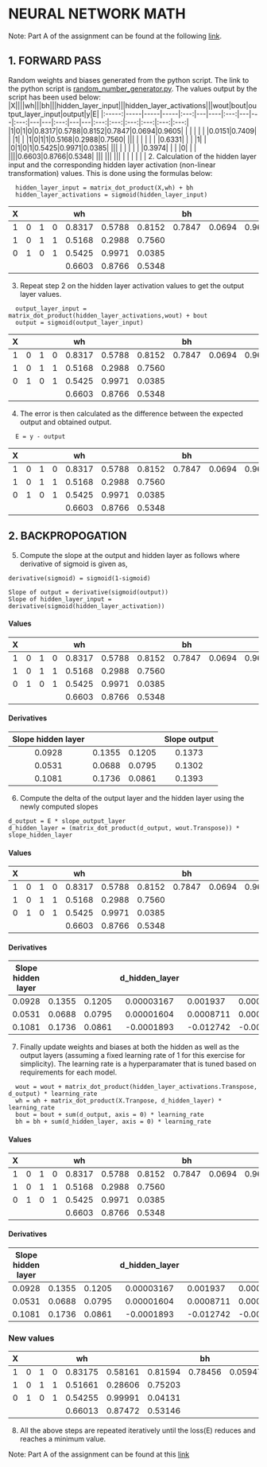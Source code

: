 # NEURAL NETWORK MATH
Note: Part A of the assignment can be found at the following [link](https://github.com/shreyasrajesh/MLBLR-EIP).
## 1. FORWARD PASS
Random weights and biases generated from the python script. The link to the python script is [random_number_generator.py](https://github.com/shreyasrajesh/MLBLR-EIP/blob/master/random_number_generator.py). The values output by the script has been used below:
|X||||wh|||bh|||hidden_layer_input|||hidden_layer_activations|||wout|bout|output_layer_input|output|y|E|
|:-----:|-----|-----|-----|:---:|---|----|:---:|---|---|:---:|---|---|:---:|---|---|:---:|:---:|:---:|:---:|:---:|:---:|
|1|0|1|0|0.8317|0.5788|0.8152|0.7847|0.0694|0.9605| | | | | | |0.0151|0.7409| | |1| |
|1|0|1|1|0.5168|0.2988|0.7560| ||| | | | | | |0.6331| | | |1| |
|0|1|0|1|0.5425|0.9971|0.0385| ||| | | | | | |0.3974| | | |0| |
| ||||0.6603|0.8766|0.5348| ||| ||| ||| | | | | | |
2. Calculation of the hidden layer input and the corresponding hidden layer activation (non-linear transformation) values. This is done using the formulas below:
```
  hidden_layer_input = matrix_dot_product(X,wh) + bh
  hidden_layer_activations = sigmoid(hidden_layer_input)
```
|X||||wh|||bh|||hidden_layer_input|||hidden_layer_activations|||wout|bout|output_layer_input|output|y|E|
|:-----:|-----|-----|-----|:---:|---|----|:---:|---|---|:---:|---|---|:---:|---|---|:---:|:---:|:---:|:---:|:---:|:---:|
|1|0|1|0|0.8317|0.5788|0.8152|0.7847|0.0694|0.9605|2.1589|1.6453|1.8142|0.8965|0.8383|0.8599|0.0151|0.7409| | |1| |
|1|0|1|1|0.5168|0.2988|0.7560| |||2.8192|2.5219|2.3490|0.9437|0.9257|0.9129|0.6331| | | |1| |
|0|1|0|1|0.5425|0.9971|0.0385| |||1.9618|1.2448|2.2513|0.8767|0.7764|0.9048|0.3974| | | |0| |
| ||||0.6603|0.8766|0.5348| ||| ||| ||| | | | | | |
3. Repeat step 2 on the hidden layer activation values to get the output layer values. 
```
  output_layer_input = matrix_dot_product(hidden_layer_activations,wout) + bout
  output = sigmoid(output_layer_input)
```
|X||||wh|||bh|||hidden_layer_input|||hidden_layer_activations|||wout|bout|output_layer_input|output|y|E|
|:-----:|-----|-----|-----|:---:|---|----|:---:|---|---|:---:|---|---|:---:|---|---|:---:|:---:|:---:|:---:|:---:|:---:|
|1|0|1|0|0.8317|0.5788|0.8152|0.7847|0.0694|0.9605|2.1589|1.6453|1.8142|0.8965|0.8383|0.8599|0.0151| 0.7409|1.6269|0.8357|1| |
|1|0|1|1|0.5168|0.2988|0.7560| |||2.8192|2.5219|2.3490|0.9437|0.9257|0.9129|0.6331| |1.7040|0.8461|1| |
|0|1|0|1|0.5425|0.9971|0.0385| |||1.9618|1.2448|2.2513|0.8767|0.7764|0.9048|0.3974| |1.6052|0.8327|0| |
| ||||0.6603|0.8766|0.5348| ||| ||| ||| | | | | | |
4. The error is then calculated as the difference between the expected output and obtained output.
```
  E = y - output
```
|X||||wh|||bh|||hidden_layer_input|||hidden_layer_activations|||wout|bout|output_layer_input|output|y|E|
|:-----:|-----|-----|-----|:---:|---|----|:---:|---|---|:---:|---|---|:---:|---|---|:---:|:---:|:---:|:---:|:---:|:---:|
|1|0|1|0|0.8317|0.5788|0.8152|0.7847|0.0694|0.9605|2.1589|1.6453|1.8142|0.8965|0.8383|0.8599|0.0151| 0.7409|1.6269|0.8357|1|0.1643|
|1|0|1|1|0.5168|0.2988|0.7560| |||2.8192|2.5219|2.3490|0.9437|0.9257|0.9129|0.6331| |1.7040|0.8461|1|0.1539|
|0|1|0|1|0.5425|0.9971|0.0385| |||1.9618|1.2448|2.2513|0.8767|0.7764|0.9048|0.3974| |1.6052|0.8327|0|-0.8327|
| ||||0.6603|0.8766|0.5348| ||| ||| ||| | | | | | |
## 2. BACKPROPOGATION
5. Compute the slope at the output and hidden layer as follows where derivative of sigmoid is given as,
```
derivative(sigmoid) = sigmoid(1-sigmoid)
```
```
Slope of output = derivative(sigmoid(output))
Slope of hidden_layer_input = derivative(sigmoid(hidden_layer_activation))
```
#### Values
|X||||wh|||bh|||hidden_layer_input|||hidden_layer_activations|||wout|bout|output_layer_input|output|y|E|
|:-----:|-----|-----|-----|:---:|---|----|:---:|---|---|:---:|---|---|:---:|---|---|:---:|:---:|:---:|:---:|:---:|:---:|
|1|0|1|0|0.8317|0.5788|0.8152|0.7847|0.0694|0.9605|2.1589|1.6453|1.8142|0.8965|0.8383|0.8599|0.0151| 0.7409|1.6269|0.8357|1|0.1643|
|1|0|1|1|0.5168|0.2988|0.7560| |||2.8192|2.5219|2.3490|0.9437|0.9257|0.9129|0.6331| |1.7040|0.8461|1|0.1539|
|0|1|0|1|0.5425|0.9971|0.0385| |||1.9618|1.2448|2.2513|0.8767|0.7764|0.9048|0.3974| |1.6052|0.8327|0|-0.8327|
| ||||0.6603|0.8766|0.5348| ||| ||| ||| | | | | | |
#### Derivatives
|Slope hidden layer|||Slope output|
|:---:|---|---|:---:|
|0.0928|0.1355|0.1205|0.1373| 
|0.0531|0.0688|0.0795|0.1302|
|0.1081|0.1736|0.0861|0.1393|

6. Compute the delta of the output layer and the hidden layer using the newly computed slopes
```
d_output = E * slope_output_layer
d_hidden_layer = (matrix_dot_product(d_output, wout.Transpose)) * slope_hidden_layer
```
#### Values
|X||||wh|||bh|||hidden_layer_input|||hidden_layer_activations|||wout|bout|output_layer_input|output|y|E|
|:-----:|-----|-----|-----|:---:|---|----|:---:|---|---|:---:|---|---|:---:|---|---|:---:|:---:|:---:|:---:|:---:|:---:|
|1|0|1|0|0.8317|0.5788|0.8152|0.7847|0.0694|0.9605|2.1589|1.6453|1.8142|0.8965|0.8383|0.8599|0.0151| 0.7409|1.6269|0.8357|1|0.1643|
|1|0|1|1|0.5168|0.2988|0.7560| |||2.8192|2.5219|2.3490|0.9437|0.9257|0.9129|0.6331| |1.7040|0.8461|1|0.1539|
|0|1|0|1|0.5425|0.9971|0.0385| |||1.9618|1.2448|2.2513|0.8767|0.7764|0.9048|0.3974| |1.6052|0.8327|0|-0.8327|
| ||||0.6603|0.8766|0.5348| ||| ||| ||| | | | | | |
#### Derivatives
|Slope hidden layer|||d_hidden_layer|||Slope output|d_output|
|:---:|---|---|:---:|---|---|:---:|:---:|
|0.0928|0.1355|0.1205|0.00003167|0.001937|0.0001082|0.1373|0.0226| 
|0.0531|0.0688|0.0795|0.00001604|0.0008711|0.0006319|0.1302|0.0200| 
|0.1081|0.1736|0.0861|-0.0001893|-0.012742|-0.003969|0.1393|-0.1160|

7. Finally update weights and biases at both the hidden as well as the output layers (assuming a fixed learning rate of 1 for this exercise for simplicity). The learning rate is a hyperparamater that is tuned based on requirements for each model. 
```
  wout = wout + matrix_dot_product(hidden_layer_activations.Transpose, d_output) * learning_rate
  wh = wh + matrix_dot_product(X.Tranpose, d_hidden_layer) * learning_rate
  bout = bout + sum(d_output, axis = 0) * learning_rate
  bh = bh + sum(d_hidden_layer, axis = 0) * learning_rate
  ```
#### Values
|X||||wh|||bh|||hidden_layer_input|||hidden_layer_activations|||wout|bout|output_layer_input|output|y|E|
|:-----:|-----|-----|-----|:---:|---|----|:---:|---|---|:---:|---|---|:---:|---|---|:---:|:---:|:---:|:---:|:---:|:---:|
|1|0|1|0|0.8317|0.5788|0.8152|0.7847|0.0694|0.9605|2.1589|1.6453|1.8142|0.8965|0.8383|0.8599|0.0151| 0.7409|1.6269|0.8357|1|0.1643|
|1|0|1|1|0.5168|0.2988|0.7560| |||2.8192|2.5219|2.3490|0.9437|0.9257|0.9129|0.6331| |1.7040|0.8461|1|0.1539|
|0|1|0|1|0.5425|0.9971|0.0385| |||1.9618|1.2448|2.2513|0.8767|0.7764|0.9048|0.3974| |1.6052|0.8327|0|-0.8327|
| ||||0.6603|0.8766|0.5348| ||| ||| ||| | | | | | |
#### Derivatives
|Slope hidden layer|||d_hidden_layer|||Slope output|d_output|
|:---:|---|---|:---:|---|---|:---:|:---:|
|0.0928|0.1355|0.1205|0.00003167|0.001937|0.0001082|0.1373|0.0226| 
|0.0531|0.0688|0.0795|0.00001604|0.0008711|0.0006319|0.1302|0.0200| 
|0.1081|0.1736|0.0861|-0.0001893|-0.012742|-0.003969|0.1393|-0.1160|
### New values
|X||||wh|||bh|||hidden_layer_input|||hidden_layer_activations|||wout|bout|output_layer_input|output|y|E|
|:-----:|-----|-----|-----|:---:|---|----|:---:|---|---|:---:|---|---|:---:|---|---|:---:|:---:|:---:|:---:|:---:|:---:|
|1|0|1|0|0.83175|0.58161|0.81594|0.78456|0.05947|0.95727|2.1589|1.6453|1.8142|0.8965|0.8383|0.8599|-0.04746| 0.6675|1.6269|0.8357|1|0.1643|
|1|0|1|1|0.51661|0.28606|0.75203| |||2.8192|2.5219|2.3490|0.9437|0.9257|0.9129|0.58049| |1.7040|0.8461|1|0.1539|
|0|1|0|1|0.54255|0.99991|0.04131| |||1.9618|1.2448|2.2513|0.8767|0.7764|0.9048|0.33013| |1.6052|0.8327|0|-0.8327|
| ||||0.66013|0.87472|0.53146| ||| ||| ||| | | | | | |

8. All the above steps are repeated iteratively until the loss(E) reduces and reaches a minimum value.
 
Note: Part A of the assignment can be found at this [link](https://github.com/shreyasrajesh/MLBLR-EIP) 